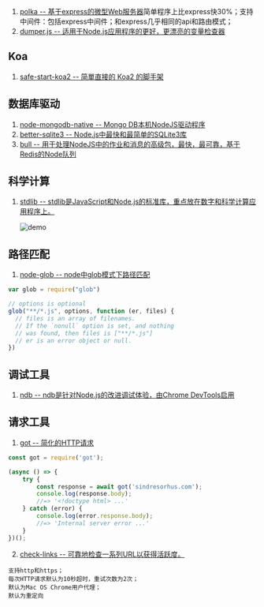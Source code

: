 1. [polka -- 基于express的微型Web服务器](https://github.com/lukeed/polka)简单程序上比express快30%；支持中间件：包括express中间件；和express几乎相同的api和路由模式；
2. [dumper.js -- 适用于Node.js应用程序的更好，更漂亮的变量检查器](https://github.com/zeeshanu/dumper.js)
## Koa
1. [safe-start-koa2 -- 简單直接的 Koa2 的脚手架](https://github.com/chungchi300/safe-start-koa2)

## 数据库驱动
1. [node-mongodb-native -- Mongo DB本机NodeJS驱动程序](https://github.com/mongodb/node-mongodb-native)
2. [better-sqlite3 -- Node.js中最快和最简单的SQLite3库](https://github.com/JoshuaWise/better-sqlite3)
3. [bull -- 用于处理NodeJS中的作业和消息的高级包，最快，最可靠，基于Redis的Node队列](https://github.com/OptimalBits/bull)

## 科学计算
1. [stdlib -- stdlib是JavaScript和Node.js的标准库，重点放在数字和科学计算应用程序上。](https://github.com/stdlib-js/stdlib)

    ![demo](https://camo.githubusercontent.com/603be274fc41ee39a4095b7c349016f85ee31945/68747470733a2f2f63646e2e7261776769742e636f6d2f7374646c69622d6a732f7374646c69622f323033383339333533626337343239376665363431323037323730663739313764326264613536302f646f63732f6173736574732f726561646d652f626173655f7370656369616c5f6d6174682e706e67)
## 路径匹配
1. [node-glob -- node中glob模式下路径匹配](https://github.com/isaacs/node-glob)
```js
var glob = require("glob")

// options is optional
glob("**/*.js", options, function (er, files) {
  // files is an array of filenames.
  // If the `nonull` option is set, and nothing
  // was found, then files is ["**/*.js"]
  // er is an error object or null.
}) 
```
## 调试工具
1. [ndb -- ndb是针对Node.js的改进调试体验，由Chrome DevTools启用](https://github.com/GoogleChromeLabs/ndb)
## 请求工具
1. [got -- 简化的HTTP请求](https://github.com/sindresorhus/got)
```js
const got = require('got');

(async () => {
	try {
		const response = await got('sindresorhus.com');
		console.log(response.body);
		//=> '<!doctype html> ...'
	} catch (error) {
		console.log(error.response.body);
		//=> 'Internal server error ...'
	}
})();
```
2. [check-links -- 可靠地检查一系列URL以获得活跃度。](https://github.com/transitive-bullshit/check-links)
```
支持http和https；
每次HTTP请求默认为10秒超时，重试次数为2次；
默认为Mac OS Chrome用户代理；
默认为重定向
```